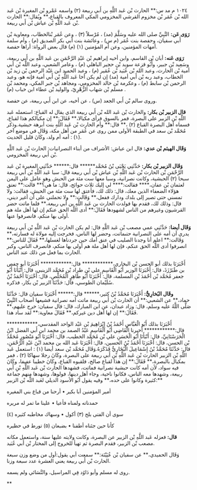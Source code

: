١٠٢٤ م مد س:** الحارث بْن عَبد اللَّهِ بن أَبي ربيعة (٢) واسمه عَمْرو بْن المغيرة بْن عَبد الله بْن عُمَر بْن مخزوم القرشي المخزومي المكي المعروف بالقباع،** ويُقال:** الحارث بْن عَبد اللَّهِ بْن عياش بْن أَبي ربيعة.

**رَوَى عَن:** النَّبِيِّ صلى الله عليه وسَلَّمَ (مد) ، مُرْسلاً (٣) ، وعن عُمَر بْنالخطاب، ومعاوية بْن أَبي سفيان، وحفصة بنت عُمَر (م س) ، وعائشة بنت أبي بكر الصديق (م) ، وأم سلمة أمهات المؤمنين، وعن أم المؤمنين (١) (م) قال بعض الرواة: أراها حفصة.

**رَوَى عَنه:** أبان بْن القاسم، وابن أخيه إبراهيم بْن عَبْدِ الرَّحْمَنِ بن عَبد اللَّهِ بن أَبي ربيعة، وسَعِيد بْن جبير، وأَبُو قزعة سويد بْن حجير الباهلي (م) ، وعامر الشعبي، وعبد اللَّه بْن أَبي أمية بْن الحارث، وعبد الله بْن عُبَيد بْن عُمَير (م) ، وعبد الحميد ابن عَبْد الرحمن بْن زيد بْن الخطاب، وعبد ربه بْن أَبي أمية (مد) إن لم يكن أخا عَبد اللَّهِ بْن أَبي أمية فإنه هو، وعبد الرحمن بْن سابط (م) ، وعكرمة بْن خالد المخزومي، ومجاهد بْن جبر المكي، ومحمد بْن مسلم بْن شهاب الزُّهْرِيّ، والوليد بْن عطاء ابن خباب (م) .

وروى سالم بْن أَبي الجعد (س) ، عن أخيه، عن ابن أَبي ربيعة، عن حفصة.

**قال الزبير بْن بكار:** والحارث بْن عَبد الله بْن أَبي ربيعة الذي يقال له القباع: استعمله عَبد اللَّهِ بْن الزبير على البصرة، فمر بالسوق فرأى مكيالا،** فَقَالَ:** إن مكيالكم هذا لقباع، فسماه أهل البصرة القباع (٢) ،** قال:** وأم الحارث بْن عَبد اللَّهِ بنت أبرهة حبشية.وذكر مُحَمَّد بْن سعد في الطبقة الأولى ممن روى عن عُمَر من أهل مكة، وَقَال في موضع آخر (١) : أمه أم ولد، وكَانَ قليل الحديث.

**وَقَال الهيثم بْن عدي:** قال ابن عياش: الأشراف من أبناء النصرانيات: الحارث بْن عَبد اللَّهِ بْن أَبي ربيعة المخزومي.

**وَقَال الزبير بْن بكار:** حَدَّثَنِي يَحْيَى بْنُ مُحَمَّد****** قال:****** حَدَّثَنِي المغيرة بْن عَبد الرَّحْمَنِ بْن الحارث بْن عَبد اللَّهِ بْن عياش بْن أَبي ربيعة قال: سبا عَبد اللَّهِ بْن أَبي ربيعة سبحا (٢) الحبشية، وكانت نصرانية، وسبا معها ست مئة من الحبش وهو عامل على اليمن لعثمان بْن عفان،**** فقالت:**** لي إليك ثلاث حوائج، قال: ما هي؟** قالت:** تعتق هؤلاء الضعفاء الذين معك، قال: ذلك لك، فأعتق لها ست مئة من الحبش، فقالت: ولا تمسني حتى تصير إلى بلدك ودارك ففعل،** وَقَالت:** ولا تحملني على أن أغير ديني، قال: وذلك لك، فقدم بها فولدت الحارث بن عَبد اللَّهِ بن أَبي ربيعة،** فلما ماتت حضر القرشيون وغيرهم من الناس لشهودها فَقَالَ:** أدى اللَّه الحق عنكم إن لها أهل ملة هم أولى بها منكم، فانصرفوا عنها.

**وَقَال أيضا:** حَدَّثَنِي عمي مصعب بْن عَبد اللَّهِ قال: لم يكن الحارث بْن عَبد اللَّهِ بْن أَبي ربيعة يدري أن أمه على النصرانية حتىماتت، وحضر لها الناس، فخرجت إليه مولاة له فسارته،** وَقَالت:** اعلم أنا وجدنا الصليب في عنق أمك حين جردناها لغسلها،** فَقَالَ للناس:** انصرفوا أدى اللَّه الحق عنكم، فإن لها أهل ملة هم أولى بها منكم، فانصرف الناس، وكبر الحارث بما فعل من ذلك عند الناس.

أَخْبَرَنَا بذلك أبو الحسن بْن البخاري،************ قال:************ أَخْبَرَنَا أبو حفص بن طَبَرْزَذَ، قال: أَخْبَرَنَا الوزير أَبُو الْقَاسِمِ علي بْن طراد بْن مُحَمَّد الزينبي، قال: أَنْبَأَنَا أَبُو جعفر مُحَمَّد بْن أَحْمَدَ بْنِ المسلمة، قال: أَخْبَرَنَا أَبُو طَاهِرٍ الْمُخَلَّصِ، قال: أَخْبَرَنَا أَحْمَدُ بْنُ سُلَيْمان الطوسي، قال: حَدَّثَنَا الزبير بْن بكار، فذكره.

**وقَال البُخارِيُّ:** أَخْبَرَنَا مُحَمَّدُ بْنُ كثير،****** قال:****** أَخْبَرَنَا سفيان قال: حَدَّثَنَا حماد،** عن الشعبي:** أن الحارث بْن أَبي ربيعة ماتت أمه نصرانية فشيعها أصحاب النَّبِيّ صَلَّى اللَّهُ عليه وسلم، قال: وزاد عبدان، عن ابن المبارك، قال: قال سفيان: خرج عليهم،** فَقَالَ:** إن لها أهل دين غيركم،** فَقَالَ معاوية:** لقد ساد هذا.

أَخْبَرَنَا بذلك أَبُو الْعَبَّاسِ أَحْمَدُ بْنُ إِبْرَاهِيمَ بْن عَبْد الواحد المقدسي،************ قال:************ أخبرنا الْقَاضِي أَبُو الْقَاسِمِ عَبْدُ الصمد بن محمد ابن أَبي الفضل ابْنُ الْحَرَسْتَانِيِّ، قال: أَنْبَأَنَا أَبُو الْحَسَنِ علي بْن مُحَمَّد الخطيب، قال: أَخْبَرَنَا أَبُو مَنْصُورٍ مُحَمَّدُ بْن الحسن، قال: أَخْبَرَنَا أَحْمَدُ بْنُ الحسين، قال: أَخْبَرَنَا عَبد الله بن محمد ابْنَ عَبْدِ الرَّحْمَنِ، قال: حَدَّثَنَا مُحَمَّدُ بْنُ إِسْمَاعِيلَ الْبُخَارِيُّ فَذَكَرَهُ.وَقَال مُحَمَّد بْن سعد أيضا (١) : استعمل عَبد اللَّهِ بْن الزبير الحارث بْن عَبد اللَّهِ بْنِ أَبي ربيعة على البصرة، وكَانَ رجلا سهاكا (٢) ، فمر بمكيال بالبصرة،** فَقَالَ:** إن هذا لقباع صالح، فلقبوه القباع، وكَانَ خطيبا عفيفا، وكَانَ فيه سواد، لأن أمه كانت حبشية نصرانية فماتت، فشهدها الحارث بْن عَبد اللَّهِ بْنِ أَبي ربيعة، وشهدها معه الناس، فكانوا ناحية، وجاء أهل دينها، فولوها، وشهدها منهم جماعة كثيرة وكانوا على حده،** وفيه يقول أَبُو الأسود الديلي لعَبد اللَّه بْن الزبير:**

أمير المؤمنين أبا بكير • أرحنا من قباع بني المغيره

حمدناته ولمناه فأعيا • علينا ما تمر له مريره

سوى أن الفتى بلح (٣) أكول • وسهاك مخاطبه كثيره (٤)

كأنا حين جئناه أطفنا • بضبعان (٥) تورط في حظيره

**قال:** فعزله عَبد اللَّهِ بْن الزبير عن البصرة، وكانت ولايته عليها سنة، واستعمل مكانه مصعب بْن الزبير، فقدم البصرة ثم تهيأ للخروج إلى المختار بْن أَبي عُبَيد.

وَقَال الحميدي،** عن سفيان بْن عُيَيْنَة:** سمعت أبي يقول:أول من وضع وزن سبعة الحارث بْن أَبي ربيعة يعني العشرة عدد سبعة وزنا.

روى له مسلم وأبو دَاوُد فِي المراسيل، والنَّسَائي ولم يسمه.

**